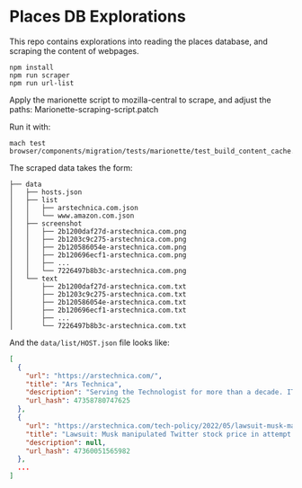 # Places DB Explorations

This repo contains explorations into reading the places database, and scraping the content of webpages.

```
npm install
npm run scraper
npm run url-list
```

Apply the marionette script to mozilla-central to scrape, and adjust the paths: Marionette-scraping-script.patch

Run it with:

```
mach test browser/components/migration/tests/marionette/test_build_content_cache.py
```

The scraped data takes the form:

```
├── data
│   ├── hosts.json
│   ├── list
│   │   ├── arstechnica.com.json
│   │   └── www.amazon.com.json
│   ├── screenshot
│   │   ├── 2b1200daf27d-arstechnica.com.png
│   │   ├── 2b1203c9c275-arstechnica.com.png
│   │   ├── 2b120586054e-arstechnica.com.png
│   │   ├── 2b120696ecf1-arstechnica.com.png
│   │   ├── ...
│   │   └── 7226497b8b3c-arstechnica.com.png
│   └── text
│       ├── 2b1200daf27d-arstechnica.com.txt
│       ├── 2b1203c9c275-arstechnica.com.txt
│       ├── 2b120586054e-arstechnica.com.txt
│       ├── 2b120696ecf1-arstechnica.com.txt
│       ├── ...
│       └── 7226497b8b3c-arstechnica.com.txt
```

And the `data/list/HOST.json` file looks like:

```json
[
  {
    "url": "https://arstechnica.com/",
    "title": "Ars Technica",
    "description": "Serving the Technologist for more than a decade. IT news, reviews, and analysis.",
    "url_hash": 47358780747625
  },
  {
    "url": "https://arstechnica.com/tech-policy/2022/05/lawsuit-musk-manipulated-twitter-stock-price-in-attempt-to-renegotiate-sale/",
    "title": "Lawsuit: Musk manipulated Twitter stock price in attempt to renegotiate sale | Ars Technica",
    "description": null,
    "url_hash": 47360051565982
  },
  ...
]
```

